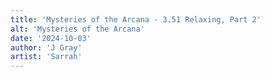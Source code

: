 ```yaml
---
title: 'Mysteries of the Arcana - 3.51 Relaxing, Part 2'
alt: 'Mysteries of the Arcana'
date: '2024-10-03'
author: 'J Gray'
artist: 'Sarrah'
---
```

